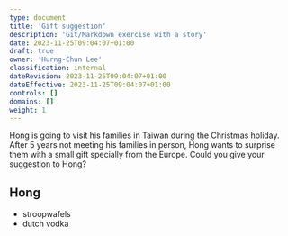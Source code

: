 ```yaml
---
type: document
title: 'Gift suggestion'
description: 'Git/Markdown exercise with a story'
date: 2023-11-25T09:04:07+01:00
draft: true
owner: 'Hurng-Chun Lee'
classification: internal
dateRevision: 2023-11-25T09:04:07+01:00
dateEffective: 2023-11-25T09:04:07+01:00
controls: []
domains: []
weight: 1
---
```


Hong is going to visit his families in Taiwan during the Christmas holiday.  After 5 years not meeting his families in person, Hong wants to surprise them with a small gift specially from the Europe.  Could you give your suggestion to Hong?

<!---
Make a session with your name as the session title, and add suggestions in bullet items; like the example below.
-->

## Hong

- stroopwafels
- dutch vodka
